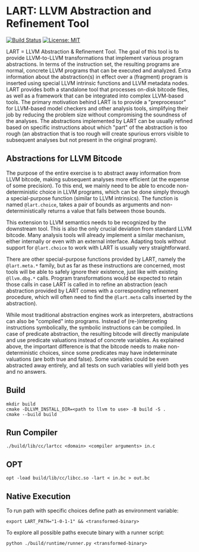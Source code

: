 # LART: LLVM Abstraction and Refinement Tool

[![Build Status](https://travis-ci.com/xlauko/lart.svg?branch=master)](https://travis-ci.com/xlauko/lart)
[![License: MIT](https://img.shields.io/badge/License-MIT-yellow.svg)](https://opensource.org/licenses/MIT)

LART = LLVM Abstraction & Refinement Tool. The goal of this tool is to provide LLVM-to-LLVM transformations that implement various program abstractions. In terms of the instruction set, the resulting programs are normal, concrete LLVM programs that can be executed and analyzed. Extra information about the abstraction(s) in effect over a (fragment) program is inserted using special LLVM intrinsic functions and LLVM metadata nodes.
LART provides both a standalone tool that processes on-disk bitcode files, as well as a framework that can be integrated into complex LLVM-based tools. The primary motivation behind LART is to provide a "preprocessor" for LLVM-based model checkers and other analysis tools, simplifying their job by reducing the problem size without compromising the soundness of the analyses.
The abstractions implemented by LART can be usually refined based on specific instructions about which "part" of the abstraction is too rough (an abstraction that is too rough will create spurious errors visible to subsequent analyses but not present in the original program).

## Abstractions for LLVM Bitcode

The purpose of the entire exercise is to abstract away information from LLVM bitcode, making subsequent analyses more efficient (at the expense of some precision). To this end, we mainly need to be able to encode non-deterministic choice in LLVM programs, which can be done simply through a special-purpose function (similar to LLVM intrinsics). The function is named `@lart.choice`, takes a pair of bounds as arguments and non-deterministically returns a value that falls between those bounds.

This extension to LLVM semantics needs to be recognized by the downstream tool. This is also the only crucial deviation from standard LLVM bitcode. Many analysis tools will already implement a similar mechanism, either internally or even with an external interface. Adapting tools without support for `@lart.choice` to work with LART is usually very straightforward.

There are other special-purpose functions provided by LART, namely the `@lart.meta.*` family, but as far as these instructions are concerned, most tools will be able to safely ignore their existence, just like with existing `@llvm.dbg.*` calls. Program transformations would be expected to retain those calls in case LART is called in to refine an abstraction (each abstraction provided by LART comes with a corresponding refinement procedure, which will often need to find the `@lart.meta` calls inserted by the abstraction).

While most traditional abstraction engines work as interpreters, abstractions can also be "compiled" into programs. Instead of (re-)interpreting instructions symbolically, the symbolic instructions can be compiled. In case of predicate abstraction, the resulting bitcode will directly manipulate and use predicate valuations instead of concrete variables. As explained above, the important difference is that the bitcode needs to make non-deterministic choices, since some predicates may have indeterminate valuations (are both true and false). Some variables could be even abstracted away entirely, and all tests on such variables will yield both yes and no answers.

## Build

```
mkdir build
cmake -DLLVM_INSTALL_DIR=<path to llvm to use> -B build -S .
cmake --build build
```

## Run Compiler

```
./build/lib/cc/lartcc <domain> <compiler arguments> in.c
```

## OPT

```
opt -load build/lib/cc/libcc.so -lart < in.bc > out.bc
```

## Native Execution

To run path with specific choices define path as environment variable:

```
export LART_PATH="1-0-1-1" && <transformed-binary>
```

To explore all possible paths execute binary with a runner script:

```
python ./build/runtime/runner.py <transformed-binary>
```
